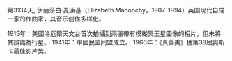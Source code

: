 第3134天, 伊丽莎白·麦康基（Elizabeth Maconchy，1907-1994）英国现代自成一家的作曲家，其音乐创作多样化。
 
1915年：美國洛厄爾天文台首次拍攝到兩張帶有模糊冥王星圖像的相片，但未將其辨識為行星。
1941年：中國民主同盟成立。
1966年：《真善美》獲第38屆奧斯卡最佳影片獎。
